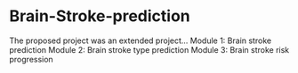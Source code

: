 # Brain-Stroke-prediction
The proposed project was an extended project... 
Module 1:
Brain stroke prediction
Module 2:
Brain stroke type prediction
Module 3:
Brain stroke risk progression
